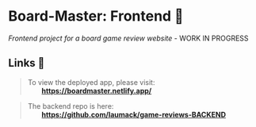 # **Board-Master:** Frontend 🎲
*Frontend project for a board game review website* - WORK IN PROGRESS

## Links 🔗

>To view the deployed app, please visit:  
&nbsp;&nbsp;&nbsp;&nbsp;&nbsp;&nbsp; **https://boardmaster.netlify.app/**

>The backend repo is here:  
&nbsp;&nbsp;&nbsp;&nbsp;&nbsp;&nbsp; **https://github.com/laumack/game-reviews-BACKEND**
